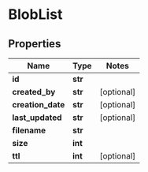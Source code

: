 # BlobList

## Properties
Name | Type | Notes
------------ | ------------- | -------------
**id** | **str** | 
**created_by** | **str** | [optional] 
**creation_date** | **str** | [optional] 
**last_updated** | **str** | [optional] 
**filename** | **str** | 
**size** | **int** | 
**ttl** | **int** | [optional] 


